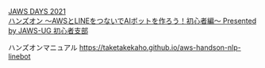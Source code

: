 [JAWS DAYS 2021](https://jawsdays2021.jaws-ug.jp/) <br>
[ハンズオン 〜AWSとLINEをつないでAIボットを作ろう！初心者編〜 Presented by JAWS-UG 初心者支部](https://jaws-ug.doorkeeper.jp/events/118508)

ハンズオンマニュアル
https://taketakekaho.github.io/aws-handson-nlp-linebot
